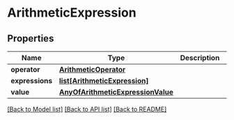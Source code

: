 # ArithmeticExpression

## Properties
Name | Type | Description | Notes
------------ | ------------- | ------------- | -------------
**operator** | [**ArithmeticOperator**](ArithmeticOperator.md) |  | [optional] 
**expressions** | [**list[ArithmeticExpression]**](ArithmeticExpression.md) |  | [optional] 
**value** | [**AnyOfArithmeticExpressionValue**](AnyOfArithmeticExpressionValue.md) |  | [optional] 

[[Back to Model list]](../README.md#documentation-for-models) [[Back to API list]](../README.md#documentation-for-api-endpoints) [[Back to README]](../README.md)

